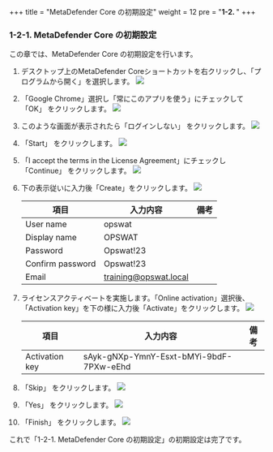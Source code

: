 +++
title = "MetaDefender Core の初期設定"
weight = 12
pre = "<b>1-2. </b>"
+++

### 1-2-1. MetaDefender Core の初期設定
この章では、MetaDefender Core の初期設定を行います。

1. デスクトップ上のMetaDefender Coreショートカットを右クリックし、「プログラムから開く」を選択します。
    ![](/images/lab1/1-1-2_mdc00.png)
1. 「Google Chrome」選択し「常にこのアプリを使う」にチェックして「OK」 をクリックします。
    ![](/images/lab1/1-1-2_mdc01.png)
1. このような画面が表示されたら「ログインしない」 をクリックします。
    ![](/images/lab1/1-1-2_mdc01-2.png)
1. 「Start」 をクリックします。
    ![](/images/lab1/1-1-2_mdc02.png)
1. 「I accept the terms in the License Agreement」にチェックし「Continue」 をクリックします。
    ![](/images/lab1/1-1-2_mdc03.png)				
1. 下の表示従いに入力後「Create」をクリックします。
    ![](/images/lab1/1-1-2_mdc04.png)
    
    | 項目 | 入力内容 | 備考 |
    | ---- | ---- | ---- |
    | User name | opswat | |
    | Display name | OPSWAT | |
    | Password | Opswat!23 | |
    | Confirm password | Opswat!23 | |
    | Email | training@opswat.local | |
1. ライセンスアクティベートを実施します。「Online activation」選択後、「Activation key」を下の様に入力後「Activate」をクリックします。
    ![](/images/lab1/1-1-2_mdc05.png)
    
    | 項目 | 入力内容 | 備考 |
    | ---- | ---- | ---- |
    | Activation key | sAyk-gNXp-YmnY-Esxt-bMYi-9bdF-7PXw-eEhd | |
    
1. 「Skip」 をクリックします。
    ![](/images/lab1/1-1-2_mdc06.png)

1. 「Yes」 をクリックします。
    ![](/images/lab1/1-1-2_mdc07.png)
    
1. 「Finish」 をクリックします。
    ![](/images/lab1/1-1-2_mdc08.png)

これで「1-2-1. MetaDefender Core の初期設定」の初期設定は完了です。
